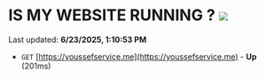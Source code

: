 # IS MY WEBSITE RUNNING ? [![](https://img.shields.io/static/v1?label=Sponsor&message=%E2%9D%A4&logo=GitHub&color=%23fe8e86)](https://github.com/sponsors/Youssef-Lehmam)

Last updated: **6/23/2025, 1:10:53 PM**

- `GET` [https://youssefservice.me](https://youssefservice.me) - **Up** (201ms)
